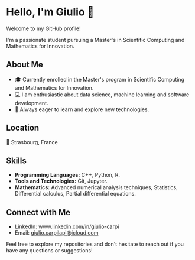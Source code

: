 # Hello, I'm Giulio 👋

Welcome to my GitHub profile!

I'm a passionate student pursuing a Master's in Scientific Computing and Mathematics for Innovation.

## About Me

- 🎓 Currently enrolled in the Master's program in Scientific Computing and Mathematics for Innovation.
- 💻 I am enthusiastic about data science, machine learning and software development.
- 🌱 Always eager to learn and explore new technologies.

## Location

📍 Strasbourg, France

## Skills

- **Programming Languages:** C++, Python, R.
- **Tools and Technologies:** Git, Jupyter.
- **Mathematics:** Advanced numerical analysis techniques, Statistics, Differential calculus, Partial differential equations.

## Connect with Me

- LinkedIn: www.linkedin.com/in/giulio-carpi
- Email: giulio.carpilapi@icloud.com

Feel free to explore my repositories and don't hesitate to reach out if you have any questions or suggestions!
